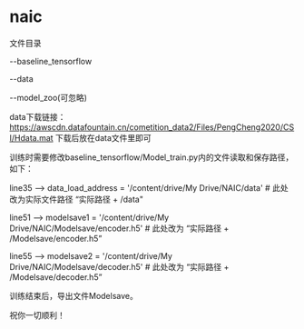 # naic
文件目录

--baseline_tensorflow

--data

--model_zoo(可忽略)

data下载链接：https://awscdn.datafountain.cn/cometition_data2/Files/PengCheng2020/CSI/Hdata.mat
下载后放在data文件里即可

训练时需要修改baseline_tensorflow/Model_train.py内的文件读取和保存路径，如下：


line35 --> data_load_address = '/content/drive/My Drive/NAIC/data'  # 此处改为实际文件路径 “实际路径 + /data"

line51 --> modelsave1 = '/content/drive/My Drive/NAIC/Modelsave/encoder.h5'  # 此处改为 “实际路径 + /Modelsave/encoder.h5”

line55 --> modelsave2 = '/content/drive/My Drive/NAIC/Modelsave/decoder.h5'  # 此处改为 “实际路径 + /Modelsave/decoder.h5”

训练结束后，导出文件Modelsave。

祝你一切顺利！


